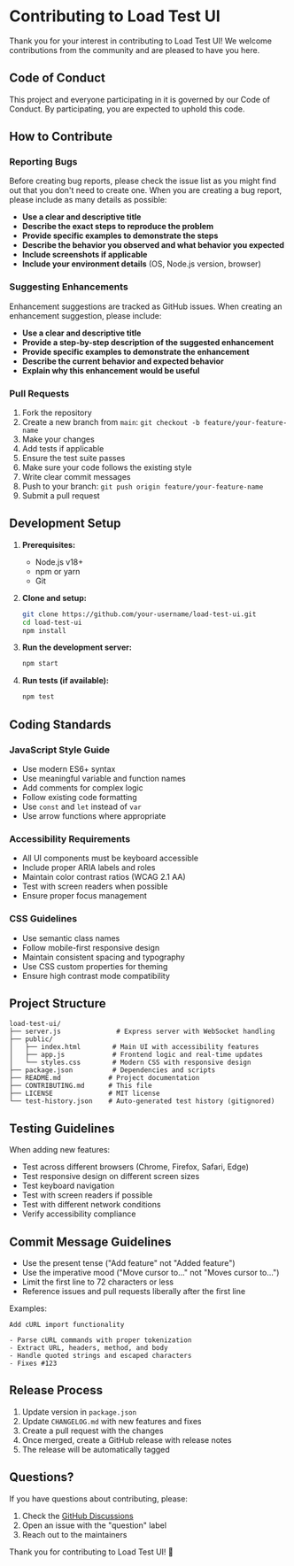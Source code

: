 # Contributing to Load Test UI

Thank you for your interest in contributing to Load Test UI! We welcome contributions from the community and are pleased to have you here.

## Code of Conduct

This project and everyone participating in it is governed by our Code of Conduct. By participating, you are expected to uphold this code.

## How to Contribute

### Reporting Bugs

Before creating bug reports, please check the issue list as you might find out that you don't need to create one. When you are creating a bug report, please include as many details as possible:

- **Use a clear and descriptive title**
- **Describe the exact steps to reproduce the problem**
- **Provide specific examples to demonstrate the steps**
- **Describe the behavior you observed and what behavior you expected**
- **Include screenshots if applicable**
- **Include your environment details** (OS, Node.js version, browser)

### Suggesting Enhancements

Enhancement suggestions are tracked as GitHub issues. When creating an enhancement suggestion, please include:

- **Use a clear and descriptive title**
- **Provide a step-by-step description of the suggested enhancement**
- **Provide specific examples to demonstrate the enhancement**
- **Describe the current behavior and expected behavior**
- **Explain why this enhancement would be useful**

### Pull Requests

1. Fork the repository
2. Create a new branch from `main`: `git checkout -b feature/your-feature-name`
3. Make your changes
4. Add tests if applicable
5. Ensure the test suite passes
6. Make sure your code follows the existing style
7. Write clear commit messages
8. Push to your branch: `git push origin feature/your-feature-name`
9. Submit a pull request

## Development Setup

1. **Prerequisites:**
   - Node.js v18+
   - npm or yarn
   - Git

2. **Clone and setup:**
   ```bash
   git clone https://github.com/your-username/load-test-ui.git
   cd load-test-ui
   npm install
   ```

3. **Run the development server:**
   ```bash
   npm start
   ```

4. **Run tests (if available):**
   ```bash
   npm test
   ```

## Coding Standards

### JavaScript Style Guide

- Use modern ES6+ syntax
- Use meaningful variable and function names
- Add comments for complex logic
- Follow existing code formatting
- Use `const` and `let` instead of `var`
- Use arrow functions where appropriate

### Accessibility Requirements

- All UI components must be keyboard accessible
- Include proper ARIA labels and roles
- Maintain color contrast ratios (WCAG 2.1 AA)
- Test with screen readers when possible
- Ensure proper focus management

### CSS Guidelines

- Use semantic class names
- Follow mobile-first responsive design
- Maintain consistent spacing and typography
- Use CSS custom properties for theming
- Ensure high contrast mode compatibility

## Project Structure

```
load-test-ui/
├── server.js              # Express server with WebSocket handling
├── public/
│   ├── index.html        # Main UI with accessibility features
│   ├── app.js            # Frontend logic and real-time updates
│   └── styles.css        # Modern CSS with responsive design
├── package.json          # Dependencies and scripts
├── README.md            # Project documentation
├── CONTRIBUTING.md      # This file
├── LICENSE              # MIT license
└── test-history.json    # Auto-generated test history (gitignored)
```

## Testing Guidelines

When adding new features:

- Test across different browsers (Chrome, Firefox, Safari, Edge)
- Test responsive design on different screen sizes
- Test keyboard navigation
- Test with screen readers if possible
- Test with different network conditions
- Verify accessibility compliance

## Commit Message Guidelines

- Use the present tense ("Add feature" not "Added feature")
- Use the imperative mood ("Move cursor to..." not "Moves cursor to...")
- Limit the first line to 72 characters or less
- Reference issues and pull requests liberally after the first line

Examples:
```
Add cURL import functionality

- Parse cURL commands with proper tokenization
- Extract URL, headers, method, and body
- Handle quoted strings and escaped characters
- Fixes #123
```

## Release Process

1. Update version in `package.json`
2. Update `CHANGELOG.md` with new features and fixes
3. Create a pull request with the changes
4. Once merged, create a GitHub release with release notes
5. The release will be automatically tagged

## Questions?

If you have questions about contributing, please:

1. Check the [GitHub Discussions](https://github.com/your-username/load-test-ui/discussions)
2. Open an issue with the "question" label
3. Reach out to the maintainers

Thank you for contributing to Load Test UI! 🚀
